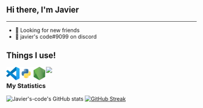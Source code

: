 ## Hi there, I'm Javier 

------------------------
- 🤛 Looking for new friends
- 💬 javier's code#9099 on discord




## Things I use!

<img align="left"  width="35px" src="https://raw.githubusercontent.com/github/explore/80688e429a7d4ef2fca1e82350fe8e3517d3494d/topics/visual-studio-code/visual-studio-code.png" />
<img align="left"  width="35px" src="https://raw.githubusercontent.com/github/explore/80688e429a7d4ef2fca1e82350fe8e3517d3494d/topics/python/python.png" />
<img align="left"  width="35px" src="https://raw.githubusercontent.com/github/explore/80688e429a7d4ef2fca1e82350fe8e3517d3494d/topics/nodejs/nodejs.png" />
<img align="left" width="35px" src="https://raw.githubusercontent.com/yurijserrano/Github-Profile-Readme-Logos/master/programming%20languages/java.svg" />
  
    
      
        
          







<br />







### My Statistics
![Javier's-code's GitHub stats](https://github-readme-stats.vercel.app/api?username=javiers-code&show_icons=true&theme=tokyonight)
[![GitHub Streak](http://github-readme-streak-stats.herokuapp.com?user=javiers-code&theme=tokyonight)](https://git.io/streak-stats)
